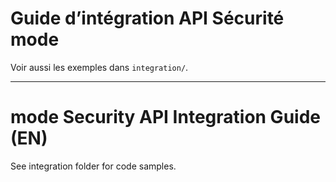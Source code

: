 # Guide d’intégration API Sécurité mode

Voir aussi les exemples dans `integration/`.

---

# mode Security API Integration Guide (EN)

See integration folder for code samples.
